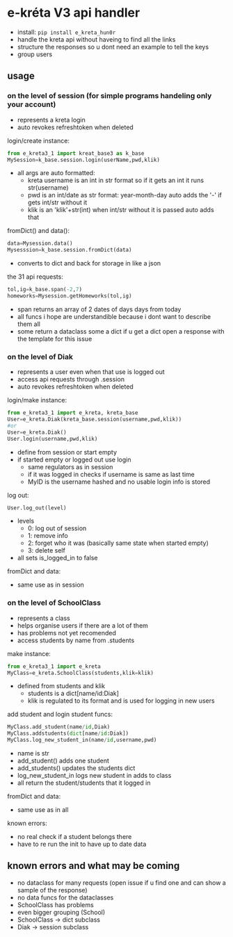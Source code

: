 # e-kréta V3 api handler  
  - install: `pip install e_kreta_hun0r`
  - handle the kreta api without haveing to find all the links  
  - structure the responses so u dont need an example to tell the keys  
  - group users  
## usage  
### on the level of session (for simple programs handeling only your account)  
  - represents a kreta login
  - auto revokes refreshtoken when deleted

login/create instance:  
```python
from e_kreta3_1 import kreat_base3 as k_base
MySession=k_base.session.login(userName,pwd,klik)
```
  - all args are auto formatted:
    - kreta username is an int in str format so if it gets an int it runs str(username)
    - pwd is an int/date as str format: year-month-day auto adds the '-' if gets int/str without it
    - klik is an 'klik'+str(int) when int/str without it is passed auto adds that

fromDict() and data():
```python
data=Mysession.data()
Mysesssion=k_base.session.fromDict(data)
```
  - converts to dict and back for storage in like a json  

the 31 api requests:
```python
tol,ig=k_base.span(-2,7)
homeworks=Mysession.getHomeworks(tol,ig)
```
  - span returns an array of 2 dates of days days from today
  - all funcs i hope are understandible because i dont want to describe them all
  - some return a dataclass some a dict if u get a dict open a response with the template for this issue

### on the level of Diak
  - represents a user even when that use is logged out
  - access api requests through .session
  - auto revokes refreshtoken when deleted

login/make instance:
```python
from e_kreta3_1 import e_kreta, kreta_base
User=e_kreta.Diak(kreta_base.session(username,pwd,klik))
#or
User=e_kreta.Diak()
User.login(username,pwd,klik)
```
  - define from session or start empty
  - if started empty or logged out use login
    - same regulators as in session
    - if it was logged in checks if username is same as last time
    - MyID is the username hashed and no usable login info is stored

log out:
```python
User.log_out(level)
```
  - levels
    - 0: log out of session
    - 1: remove info
    - 2: forget who it was (basically same state when started empty)
    - 3: delete self
  - all sets is_logged_in to false

fromDict and data:
  - same use as in session

### on the level of SchoolClass
  - represents a class
  - helps organise users if there are a lot of them
  - has problems not yet recomended
  - access students by name from .students

make instance:
```python
from e_kreta3_1 import e_kreta
MyClass=e_kreta.SchoolClass(students,klik=klik)
```
  - defined from students and klik
    - students is a dict[name/id:Diak]
    - klik is regulated to its format and is used for logging in new users

add student and login student funcs:
```python
MyClass.add_student(name/id,Diak)
MyClass.addstudents(dict[name/id:Diak])
MyClass.log_new_student_in(name/id,username,pwd)
```
  - name is str
  - add_student() adds one student
  - add_students() updates the students dict
  - log_new_student_in logs new student in adds to class
  - all return the student/students that it logged in

fromDict and data:
  - same use as in all

known errors:
  - no real check if a student belongs there
  - have to re run the init to have up to date data

## known errors and what may be coming
  - no dataclass for many requests (open issue if u find one and can show a sample of the response)
  - no data funcs for the dataclasses
  - SchoolClass has problems
  - even bigger grouping (School)
  - SchoolClass -> dict subclass
  - Diak -> session subclass












